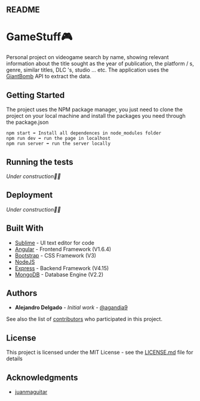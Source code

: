 ## README

# GameStuff🎮

Personal project on videogame search by name, showing relevant information about the title sought as the year of publication, the platform / s, genre, similar titles, DLC 's, studio ... etc.
The application uses the [GiantBomb](www.giantbomb.com/api) API to extract the data.

## Getting Started

The project uses the NPM package manager, you just need to clone the project on your local machine and install the packages you need through the package.json

```
npm start ➡️ Install all dependences in node_modules folder
npm run dev ➡️ run the page in localhost
npm run server ➡️ run the server locally
```

## Running the tests

_Under construction👷🏼_

## Deployment

_Under construction👷🏼_

## Built With

* [Sublime](http://www.sublimetext.com) - UI text editor for code
* [Angular](https://angularjs.org/) - Frontend Framework (V1.6.4)
* [Bootstrap](https://getbootstrap.com/) - CSS Framework (V3)
* [NodeJS](https://nodejs.org/en/) 
* [Express](http://expressjs.com/) - Backend Framework (V4.15)
* [MongoDB](https://www.mongodb.com/) - Database Engine (V2.2)

## Authors

* **Alejandro Delgado** - *Initial work* - [@agandia9](https://github.com/agandia9)

See also the list of [contributors](https://github.com/your/project/contributors) who participated in this project.

## License

This project is licensed under the MIT License - see the [LICENSE.md](LICENSE.md) file for details

## Acknowledgments

* [juanmaguitar](https://github.com/juanmaguitar)